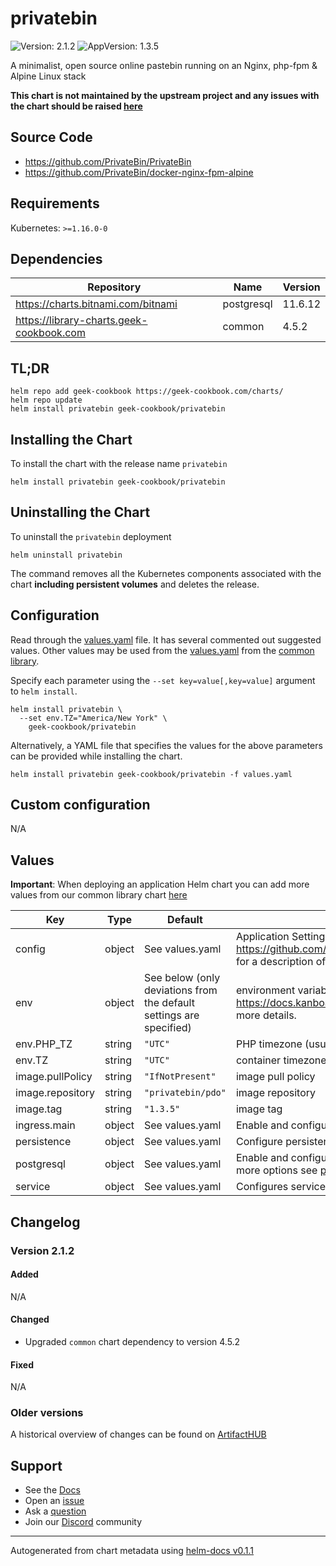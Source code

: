 # privatebin

![Version: 2.1.2](https://img.shields.io/badge/Version-2.1.2-informational?style=flat-square) ![AppVersion: 1.3.5](https://img.shields.io/badge/AppVersion-1.3.5-informational?style=flat-square)

A minimalist, open source online pastebin running on an Nginx, php-fpm & Alpine Linux stack

**This chart is not maintained by the upstream project and any issues with the chart should be raised [here](https://github.com/geek-cookbook/charts/issues/new/choose)**

## Source Code

* <https://github.com/PrivateBin/PrivateBin>
* <https://github.com/PrivateBin/docker-nginx-fpm-alpine>

## Requirements

Kubernetes: `>=1.16.0-0`

## Dependencies

| Repository | Name | Version |
|------------|------|---------|
| https://charts.bitnami.com/bitnami | postgresql | 11.6.12 |
| https://library-charts.geek-cookbook.com | common | 4.5.2 |

## TL;DR

```console
helm repo add geek-cookbook https://geek-cookbook.com/charts/
helm repo update
helm install privatebin geek-cookbook/privatebin
```

## Installing the Chart

To install the chart with the release name `privatebin`

```console
helm install privatebin geek-cookbook/privatebin
```

## Uninstalling the Chart

To uninstall the `privatebin` deployment

```console
helm uninstall privatebin
```

The command removes all the Kubernetes components associated with the chart **including persistent volumes** and deletes the release.

## Configuration

Read through the [values.yaml](./values.yaml) file. It has several commented out suggested values.
Other values may be used from the [values.yaml](https://github.com/geek-cookbook/library-charts/tree/main/charts/stable/common/values.yaml) from the [common library](https://github.com/geek-cookbook/library-charts/tree/main/charts/stable/common).

Specify each parameter using the `--set key=value[,key=value]` argument to `helm install`.

```console
helm install privatebin \
  --set env.TZ="America/New York" \
    geek-cookbook/privatebin
```

Alternatively, a YAML file that specifies the values for the above parameters can be provided while installing the chart.

```console
helm install privatebin geek-cookbook/privatebin -f values.yaml
```

## Custom configuration

N/A

## Values

**Important**: When deploying an application Helm chart you can add more values from our common library chart [here](https://github.com/geek-cookbook/library-charts/tree/main/charts/stable/common)

| Key | Type | Default | Description |
|-----|------|---------|-------------|
| config | object | See values.yaml | Application Settings. See https://github.com/PrivateBin/PrivateBin/blob/master/cfg/conf.sample.php for a description of every setting |
| env | object | See below (only deviations from the default settings are specified) | environment variables. See [image docs](https://docs.kanboard.org/en/latest/admin_guide/docker.html#environment-variables) and [application docs](# https://docs.kanboard.org/en/latest/admin_guide/config_file.html) for more details. |
| env.PHP_TZ | string | `"UTC"` | PHP timezone (usually should match the containers TZ) |
| env.TZ | string | `"UTC"` | container timezone |
| image.pullPolicy | string | `"IfNotPresent"` | image pull policy |
| image.repository | string | `"privatebin/pdo"` | image repository |
| image.tag | string | `"1.3.5"` | image tag |
| ingress.main | object | See values.yaml | Enable and configure ingress settings for the chart under this key. |
| persistence | object | See values.yaml | Configure persistence settings for the chart under this key. |
| postgresql | object | See values.yaml | Enable and configure postgresql database subchart under this key.    For more options see [postgresql chart documentation](https://github.com/bitnami/charts/tree/master/bitnami/postgresql) |
| service | object | See values.yaml | Configures service settings for the chart. |

## Changelog

### Version 2.1.2

#### Added

N/A

#### Changed

* Upgraded `common` chart dependency to version 4.5.2

#### Fixed

N/A

### Older versions

A historical overview of changes can be found on [ArtifactHUB](https://artifacthub.io/packages/helm/geek-cookbook/privatebin?modal=changelog)

## Support

- See the [Docs](https://docs.geek-cookbook.com/our-helm-charts/getting-started/)
- Open an [issue](https://github.com/geek-cookbook/charts/issues/new/choose)
- Ask a [question](https://github.com/geek-cookbook/organization/discussions)
- Join our [Discord](http://chat.funkypenguin.co.nz) community

----------------------------------------------
Autogenerated from chart metadata using [helm-docs v0.1.1](https://github.com/geek-cookbook/helm-docs/releases/v0.1.1)
